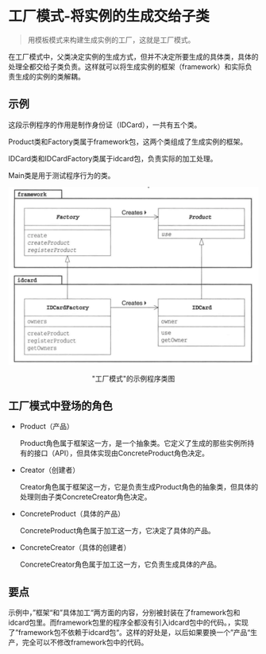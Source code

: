 # 工厂模式-将实例的生成交给子类

> 用模板模式来构建生成实例的工厂，这就是工厂模式。    

在工厂模式中，父类决定实例的生成方式，但并不决定所要生成的具体类，具体的处理全都交给子类负责。这样就可以将生成实例的框架（framework）和实际负责生成的实例的类解耦。

## 示例

这段示例程序的作用是制作身份证（IDCard），一共有五个类。

Product类和Factory类属于framework包，这两个类组成了生成实例的框架。

IDCard类和IDCardFactory类属于idcard包，负责实际的加工处理。

Main类是用于测试程序行为的类。

!["工厂模式"的示例程序类图.png](img/"工厂模式"的示例程序类图.png)

<div style="text-align: center;">"工厂模式"的示例程序类图</div>

## 工厂模式中登场的角色

- Product（产品）

  Product角色属于框架这一方，是一个抽象类。它定义了生成的那些实例所持有的接口（API），但具体实现由ConcreteProduct角色决定。

- Creator（创建者） 

  Creator角色属于框架这一方，它是负责生成Product角色的抽象类，但具体的处理则由子类ConcreteCreator角色决定。

- ConcreteProduct（具体的产品）

  ConcreteProduct角色属于加工这一方，它决定了具体的产品。

- ConcreteCreator（具体的创建者）

  ConcreteCreator角色属于加工这一方，它负责生成具体的产品。

## 要点

示例中，”框架“和”具体加工“两方面的内容，分别被封装在了framework包和idcard包里。而framework包里的程序全都没有引入idcard包中的代码。，实现了”framework包不依赖于idcard包“。这样的好处是，以后如果要换一个”产品“生产，完全可以不修改framework包中的代码。